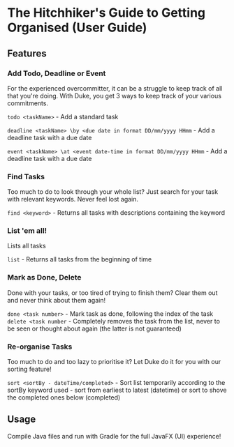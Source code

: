 # The Hitchhiker's Guide to Getting Organised (User Guide)

## Features 

### Add Todo, Deadline or Event 
For the experienced overcommitter, it can be a struggle to keep track of all that you're doing. With Duke, you get 3 
ways to keep track of your various commitments.

`todo <taskName>` - Add a standard task

`deadline <taskName> \by <due date in format DD/mm/yyyy HHmm` - Add a deadline task with a due date

`event <taskName> \at <event date-time in format DD/mm/yyyy HHmm` - Add a deadline task with a due date

### Find Tasks
Too much to do to look through your whole list? Just search for your task with relevant keywords. Never feel lost again.

`find <keyword>` - Returns all tasks with descriptions containing the keyword

### List 'em all!
Lists all tasks

`list` - Returns all tasks from the beginning of time

### Mark as Done, Delete
Done with your tasks, or too tired of trying to finish them? Clear them out and never think about them again!

`done <task number>` - Mark task as done, following the index of the task
`delete <task number` - Completely removes the task from the list, never to be seen or thought about again (the latter 
is not guaranteed)

### Re-organise Tasks
Too much to do and too lazy to prioritise it? Let Duke do it for you with our sorting feature!

`sort <sortBy - dateTime/completed>` - Sort list temporarily according to the sortBy keyword used - sort from earliest
to latest (datetime) or sort to shove the completed ones below (completed)

## Usage
Compile Java files and run with Gradle for the full JavaFX (UI) experience!